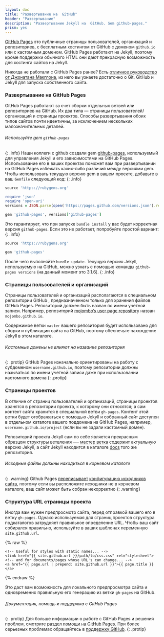 ```yaml
---
layout: doc
title: "Развертывание на  GitHub"
header: "Развертывание"
description: "Развертывание Jekyll на  GitHub. Gem github-pages."
prism: yes
---
```

[GitHub Pages](http://pages.github.com/) это публичные страницы пользователей, организаций и репозиториев, с бесплатным хостингом от GitHub  с доменом `github.io` или с кастомным доменом. GitHub Pages  работают на Jekyll, поэтому кроме  поддержки обычного HTML они дают прекрасную возможность для хостинга сайтов на Jekyll.

Никогда не работали с GitHub Pages ранее? Есть [отличное руководство от Джонатана Макглона](http://jmcglone.com/guides/github-pages/), из него вы узнаете достаточно о Git, GitHub и Jekyll для запуска собственного сайта. 


### Развертывание на  GitHub Pages

GitHub Pages работают за счет сборки отдельных ветвей или репозиториев на GitHub. Их два типа — страницы пользователей/организаций и страницы проектов. Способы развертывания обоих типов сайтов почти идентичны, за исключением нескольких малозначительных деталей.

###### Используйте gem `github-pages`
{: .info}
Наши коллеги с github создали gem [github-pages](https://github.com/github/pages-gem), используемый для управления Jekyll и его зависимостями на GitHub Pages. Использование его в ваших проектах поможет вам при развертывании на GitHub Pages избежать каких-либо различий между версиями gem. Чтобы использовать текущую версию gem  в вашем проекте, добавьте в ваш `Gemfile` следующий код:
{: .info}

```ruby
source 'https://rubygems.org'

require 'json'
require 'open-uri'
versions = JSON.parse(open('https://pages.github.com/versions.json').read)

gem 'github-pages', versions['github-pages']
```

Это гарантирует, что при запуске `bundle install` у вас будет корректная версия `github-pages`. Если это не работает, попробуйте простой вариант:
{: .info}

```ruby
source 'https://rubygems.org'

gem 'github-pages'
```

После чего выполняйте `bundle update`. Текущую версию Jekyll, используемую на GitHub, можно узнать с помощью команды `github-pages versions` (на данный момент это 3.1.6).
{: .info}

### Страницы пользователей и организаций

Страницы пользователей и организаций располагаются в специальном репозитории GitHub , предназначенном только для хранения файлов GitHub Pages. Репозиторий должен быть назван по имени учетной записи. Например, репозиторий [mojombo’s user page repository](https://github.com/mojombo/mojombo.github.io) назван `mojombo.github.io`.

Содержимое ветки `master` вашего репозитория будет использовано для сборки и публикации сайта на GitHub, поэтому обеспечьте нахождение Jekyll  в этом каталоге.

###### Кастомные домены не влияют на название репозитория
{: .protip}
GitHub Pages изначально ориентированы на работу с субдоменом `username.github.io`, поэтому репозитории должны называться по имени учетной записи даже при использовании кастомного домена
{: .protip}

### Страницы проектов

В отличие от страниц пользователей и организаций, страницы проектов хранятся в репозитории проекта, к которому они относятся; а сам контент сайта хранится в специальной ветви `gh-pages`. Контент этой ветки будет отображаться с помощью Jekyll и собранный сайт доступен в отдельном каталоге вашего поддомена на GitHub Pages, например, `username.github.io/project` (если вы не задали кастомный домен).

Репозиторий проекта Jekyll сам по себе является прекрасным образцом структуры ветвления --- [мастер ветка](https://github.com/jekyll/jekyll) содержит актуальную версию Jekyll, а сайт Jekyll находится в каталоге [docs](https://github.com/jekyll/jekyll/tree/master/docs) того же репозитория.

###### Исходные файлы должны находиться в корневом каталоге
{: .warning}
Github Pages [переписывает](https://help.github.com/articles/troubleshooting-github-pages-build-failures#source-setting) [конфигурацию исходников сайта](http://jekyllrb.com/docs/configuration/#global-configuration), поэтому если вы расположите исходники не в корневом каталоге, ваш сайт может быть собран некорректно
{: .warning}

### Структура URL страницы проекта

Иногда вам нужен предпросмотр сайта, перед отправкой вашего его в ветку `gh-pages`. Однако используемая для страниц проектов структура подкаталогов затрудняет правильное определение URL. Чтобы ваш сайт собирался правильно, используйте в ваших шаблонах переменную `site.github.url`.

{% raw %}
```liquid
<!-- Useful for styles with static names... -->
<link href="{{ site.github.url }}/path/to/css.css" rel="stylesheet">
<!-- and for documents/pages whose URL's can change... -->
<a href="{{ page.url | prepend: site.github.url }}">{{ page.title }}</a>
```
{% endraw %}

Это даст вам возможность для локального предпросмотра сайта и одновременно правильную его  генерацию из ветки `gh-pages` на GitHub.


###### Документация, помощь и поддержка с GitHub Pages
{: .protip}
Для больше информации о работе с  GitHub Pages и решения проблем, смотрите [раздел помощи на GitHub Pages](https://help.github.com/categories/20/articles). При более серьезных проблемах обращайтесь в [поддержку GitHub](https://github.com/contact).
{: .protip}
